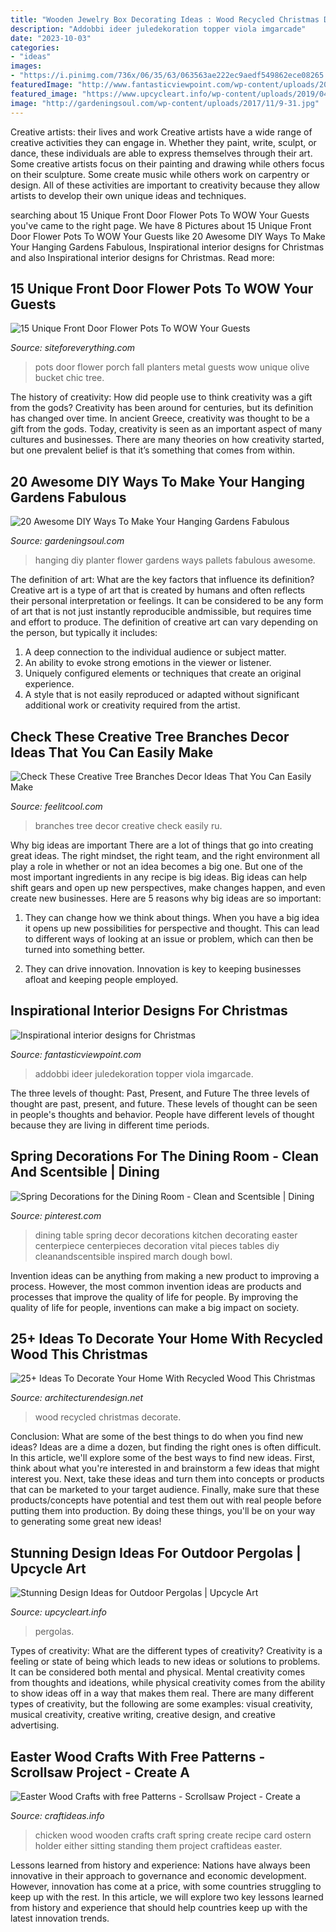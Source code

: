 ```yaml
---
title: "Wooden Jewelry Box Decorating Ideas : Wood Recycled Christmas Decorate"
description: "Addobbi ideer juledekoration topper viola imgarcade"
date: "2023-10-03"
categories:
- "ideas"
images:
- "https://i.pinimg.com/736x/06/35/63/063563ae222ec9aedf549862ece08265.jpg"
featuredImage: "http://www.fantasticviewpoint.com/wp-content/uploads/2014/12/Cool-Christmas-Tree-Decorating-Ideas-Image1-600x906.jpg"
featured_image: "https://www.upcycleart.info/wp-content/uploads/2019/04/outdoor-pergola-designs-44.jpg"
image: "http://gardeningsoul.com/wp-content/uploads/2017/11/9-31.jpg"
---
```



Creative artists: their lives and work
Creative artists have a wide range of creative activities they can engage in. Whether they paint, write, sculpt, or dance, these individuals are able to express themselves through their art. Some creative artists focus on their painting and drawing while others focus on their sculpture. Some create music while others work on carpentry or design. All of these activities are important to creativity because they allow artists to develop their own unique ideas and techniques.

	

		
searching about 15 Unique Front Door Flower Pots To WOW Your Guests you've came to the right page. We have 8 Pictures about 15 Unique Front Door Flower Pots To WOW Your Guests like 20 Awesome DIY Ways To Make Your Hanging Gardens Fabulous, Inspirational interior designs for Christmas and also Inspirational interior designs for Christmas. Read more:
		
    
## 15 Unique Front Door Flower Pots To WOW Your Guests

<img loading=lazy src="http://siteforeverything.com/wp-content/uploads/2017/04/Front-Door-Pots-12.jpg" onerror="this.onerror=null;this.src='https://tse3.mm.bing.net/th?id=OIP.6_yxHYKN6EPII3oi90IbNAHaLH&amp;pid=15.1';" alt="15 Unique Front Door Flower Pots To WOW Your Guests">

_Source: siteforeverything.com_

>pots door flower porch fall planters metal guests wow unique olive bucket chic tree. 

	

The history of creativity: How did people use to think creativity was a gift from the gods?
Creativity has been around for centuries, but its definition has changed over time. In ancient Greece, creativity was thought to be a gift from the gods. Today, creativity is seen as an important aspect of many cultures and businesses. There are many theories on how creativity started, but one prevalent belief is that it’s something that comes from within.

    
## 20 Awesome DIY Ways To Make Your Hanging Gardens Fabulous

<img loading=lazy src="http://gardeningsoul.com/wp-content/uploads/2017/11/9-31.jpg" onerror="this.onerror=null;this.src='https://tse1.mm.bing.net/th?id=OIP.vS1USSWe7Tzct_m_kVfWFQHaLG&amp;pid=15.1';" alt="20 Awesome DIY Ways To Make Your Hanging Gardens Fabulous">

_Source: gardeningsoul.com_

>hanging diy planter flower gardens ways pallets fabulous awesome. 

	

The definition of art: What are the key factors that influence its definition?
Creative art is a type of art that is created by humans and often reflects their personal interpretation or feelings. It can be considered to be any form of art that is not just instantly reproducible andmissible, but requires time and effort to produce. The definition of creative art can vary depending on the person, but typically it includes:
1. A deep connection to the individual audience or subject matter.
2. An ability to evoke strong emotions in the viewer or listener.
3. Uniquely configured elements or techniques that create an original experience.
4. A style that is not easily reproduced or adapted without significant additional work or creativity required from the artist.

    
## Check These Creative Tree Branches Decor Ideas That You Can Easily Make

<img loading=lazy src="http://feelitcool.com/wp-content/uploads/2017/06/tree-branches-decor-ideas4.jpg" onerror="this.onerror=null;this.src='https://tse2.mm.bing.net/th?id=OIP.2LZlXK2l_fA8WNv3EoFQWAHaJ4&amp;pid=15.1';" alt="Check These Creative Tree Branches Decor Ideas That You Can Easily Make">

_Source: feelitcool.com_

>branches tree decor creative check easily ru. 

	

Why big ideas are important
There are a lot of things that go into creating great ideas. The right mindset, the right team, and the right environment all play a role in whether or not an idea becomes a big one. But one of the most important ingredients in any recipe is big ideas. Big ideas can help shift gears and open up new perspectives, make changes happen, and even create new businesses. Here are 5 reasons why big ideas are so important: 
1. They can change how we think about things. When you have a big idea it opens up new possibilities for perspective and thought. This can lead to different ways of looking at an issue or problem, which can then be turned into something better. 

2. They can drive innovation. Innovation is key to keeping businesses afloat and keeping people employed.

    
## Inspirational Interior Designs For Christmas

<img loading=lazy src="http://www.fantasticviewpoint.com/wp-content/uploads/2014/12/Cool-Christmas-Tree-Decorating-Ideas-Image1-600x906.jpg" onerror="this.onerror=null;this.src='https://tse1.mm.bing.net/th?id=OIP.q5SWdO_zfDccOelEuzMgTQHaLL&amp;pid=15.1';" alt="Inspirational interior designs for Christmas">

_Source: fantasticviewpoint.com_

>addobbi ideer juledekoration topper viola imgarcade. 

	

The three levels of thought: Past, Present, and Future
The three levels of thought are past, present, and future. These levels of thought can be seen in people's thoughts and behavior. People have different levels of thought because they are living in different time periods.

    
## Spring Decorations For The Dining Room - Clean And Scentsible | Dining

<img loading=lazy src="https://i.pinimg.com/736x/06/35/63/063563ae222ec9aedf549862ece08265.jpg" onerror="this.onerror=null;this.src='https://tse1.mm.bing.net/th?id=OIP.TkScMIW3afHlyeSl2c4ykgHaLH&amp;pid=15.1';" alt="Spring Decorations for the Dining Room - Clean and Scentsible | Dining">

_Source: pinterest.com_

>dining table spring decor decorations kitchen decorating easter centerpiece centerpieces decoration vital pieces tables diy cleanandscentsible inspired march dough bowl. 

	

Invention ideas can be anything from making a new product to improving a process. However, the most common invention ideas are products and processes that improve the quality of life for people. By improving the quality of life for people, inventions can make a big impact on society.

    
## 25+ Ideas To Decorate Your Home With Recycled Wood This Christmas

<img loading=lazy src="https://cdn.architecturendesign.net/wp-content/uploads/2015/12/AD-Ideas-To-Decorate-Your-Home-With-Recycled-Wood-This-07.jpg" onerror="this.onerror=null;this.src='https://tse3.mm.bing.net/th?id=OIP.inxbygnc2H6XsgRyXn9qrQHaLL&amp;pid=15.1';" alt="25+ Ideas To Decorate Your Home With Recycled Wood This Christmas">

_Source: architecturendesign.net_

>wood recycled christmas decorate. 

	

Conclusion: What are some of the best things to do when you find new ideas?
Ideas are a dime a dozen, but finding the right ones is often difficult. In this article, we'll explore some of the best ways to find new ideas. First, think about what you're interested in and brainstorm a few ideas that might interest you. Next, take these ideas and turn them into concepts or products that can be marketed to your target audience. Finally, make sure that these products/concepts have potential and test them out with real people before putting them into production. By doing these things, you'll be on your way to generating some great new ideas!

    
## Stunning Design Ideas For Outdoor Pergolas | Upcycle Art

<img loading=lazy src="https://www.upcycleart.info/wp-content/uploads/2019/04/outdoor-pergola-designs-44.jpg" onerror="this.onerror=null;this.src='https://tse3.mm.bing.net/th?id=OIP.jY-ua4xKPLILlqSSXupAZQHaJh&amp;pid=15.1';" alt="Stunning Design Ideas for Outdoor Pergolas | Upcycle Art">

_Source: upcycleart.info_

>pergolas. 

	

Types of creativity: What are the different types of creativity?
Creativity is a feeling or state of being which leads to new ideas or solutions to problems. It can be considered both mental and physical. Mental creativity comes from thoughts and ideations, while physical creativity comes from the ability to show ideas off in a way that makes them real. There are many different types of creativity, but the following are some examples: visual creativity, musical creativity, creative writing, creative design, and creative advertising.

    
## Easter Wood Crafts With Free Patterns - Scrollsaw Project - Create A

<img loading=lazy src="https://www.craftideas.info/assets/images/Wood_Crafts_for_Spring_-_Wooden_Chicken.jpg" onerror="this.onerror=null;this.src='https://tse4.mm.bing.net/th?id=OIP._1F7q616kD_fg2MO3UdiPQAAAA&amp;pid=15.1';" alt="Easter Wood Crafts with free Patterns - Scrollsaw Project - Create a">

_Source: craftideas.info_

>chicken wood wooden crafts craft spring create recipe card ostern holder either sitting standing them project craftideas easter. 

	

Lessons learned from history and experience:
Nations have always been innovative in their approach to governance and economic development. However, innovation has come at a price, with some countries struggling to keep up with the rest. In this article, we will explore two key lessons learned from history and experience that should help countries keep up with the latest innovation trends.

